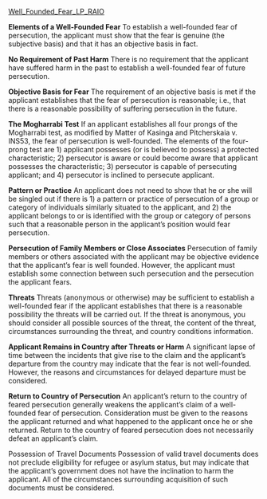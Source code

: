 [Well_Founded_Fear_LP_RAIO](https://www.uscis.gov/sites/default/files/document/lesson-plans/Well_Founded_Fear_LP_RAIO.pdf)

**Elements of a Well-Founded Fear** 
To establish a well-founded fear of persecution, the applicant must show that the fear is genuine (the subjective basis) and that it has an objective basis in fact. 

**No Requirement of Past Harm** 
There is no requirement that the applicant have suffered harm in the past to establish a well-founded fear of future persecution. 

**Objective Basis for Fear** 
The requirement of an objective basis is met if the applicant establishes that the fear of persecution is reasonable; i.e., that there is a reasonable possibility of suffering persecution in the future. 

**The Mogharrabi Test** 
If an applicant establishes all four prongs of the Mogharrabi test, as modified by Matter of Kasinga and Pitcherskaia v. INS53, the fear of persecution is well-founded. The elements of the four-prong test are 1) applicant possesses (or is believed to possess) a protected characteristic; 2) persecutor is aware or could become aware that applicant possesses the characteristic; 3) persecutor is capable of persecuting applicant; and 4) persecutor is inclined to persecute applicant.

**Pattern or Practice** 
An applicant does not need to show that he or she will be singled out if there is 1) a pattern or practice of persecution of a group or category of individuals similarly situated to the applicant, and 2) the applicant belongs to or is identified with the group or category of persons such that a reasonable person in the applicant’s position would fear persecution. 

**Persecution of Family Members or Close Associates** 
Persecution of family members or others associated with the applicant may be objective evidence that the applicant’s fear is well founded. However, the applicant must establish some connection between such persecution and the persecution the applicant fears.

**Threats** 
Threats (anonymous or otherwise) may be sufficient to establish a well-founded fear if the applicant establishes that there is a reasonable possibility the threats will be carried out. If the threat is anonymous, you should consider all possible sources of the threat, the content of the threat, circumstances surrounding the threat, and country conditions information. 

**Applicant Remains in Country after Threats or Harm** 
A significant lapse of time between the incidents that give rise to the claim and the applicant’s departure from the country may indicate that the fear is not well-founded. However, the reasons and circumstances for delayed departure must be considered. 

**Return to Country of Persecution** 
An applicant’s return to the country of feared persecution generally weakens the applicant’s claim of a well-founded fear of persecution. Consideration must be given to the reasons the applicant returned and what happened to the applicant once he or she returned. Return to the country of feared persecution does not necessarily defeat an applicant’s claim. 

Possession of Travel Documents Possession of valid travel documents does not preclude eligibility for refugee or asylum status, but may indicate that the applicant’s government does not have the inclination to harm the applicant. All of the circumstances surrounding acquisition of such documents must be considered.
<!--stackedit_data:
eyJoaXN0b3J5IjpbMTUyNzYxMzA2MywtMjA4ODc0NjYxMl19
-->